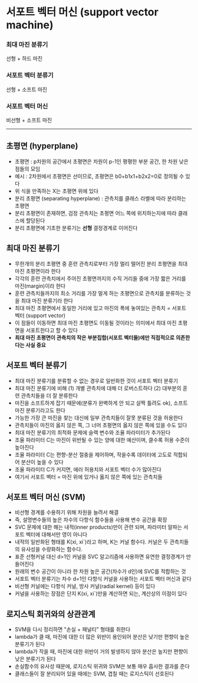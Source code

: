 # 서포트 벡터 머신 (support vector machine)
### 최대 마진 분류기
선형 + 하드 마진
### 서포트 벡터 분류기
선형 + 소프트 마진
### 서포트 벡터 머신
비선형 + 소프트 마진

***

## 초평면 (hyperplane)
- 초평면 : p차원의 공간에서 초평면은 차원이 p-1인 평평한 부분 공간, 한 차원 낮은 점들의 모임
- 예시 : 2차원에서 초평면은 선이므로, 초평면은 b0+b1x1+b2x2=0로 정의될 수 있다
- 위 식을 만족하는 X는 초평면 위에 있다
- 분리 초평면 (separating hyperplane) : 관측치를 클래스 라벨에 따라 분리하는 초평면
- 분리 초평면이 존재하면, 검정 관측치는 초평면 어느 쪽에 위치하는지에 따라 클래스에 할당된다
- 분리 초평면에 기초한 분류기는 **선형** 결정경계로 이어진다

## 최대 마진 분류기
- 무한개의 분리 초평면 중 훈련 관측치로부터 가장 멀리 떨어진 분리 초평면을 최대 마진 초평면이라 한다
- 각각의 훈련 관측치에서 주어진 초평면까지의 수직 거리들 중에 가장 짧은 거리를 마진(margin)이라 한다
- 훈련 관측치들까지의 최소 거리를 가장 멀게 하는 초평면으로 관측치를 분류하는 것을 최대 마진 분류기라 한다 
- 최대 마진 초평면에서 동일한 거리에 있고 마진의 폭에 놓여있는 관측치 = 서포트 벡터 (support vector)
- 이 점들이 이동하면 최대 마진 초평면도 이동될 것이라는 의미에서 최대 마진 초평면을 서포트한다고 할 수 있다
- **최대 마진 초평면이 관측치의 작은 부분집합(서포트 벡터들)에만 직접적으로 의존한다는 사실 중요**

## 서포트 벡터 분류기
- 최대 마진 분류기를 분류할 수 없는 경우로 일반화한 것이 서포트 벡터 분류기
- 최대 마진 분류기에 비해 (1) 개별 관측치에 대해 더 로버스트하다 (2) 대부분의 훈련 관측치들을 더 잘 분류한다
- 마진을 소프트하게 잡기 때문에(분류가 완벽하게 안 되고 살짝 틀려도 ok), 소프트 마진 분류기라고도 한다
- 가능한 가장 큰 마진을 찾는 대신에 일부 관측치들이 잘못 분류된 것을 허용한다
- 관측치들이 마진의 옳지 않은 쪽, 그 너머 초평면의 옳지 않은 쪽에 있을 수도 있다
- 최대 마진 분류기의 최적화 문제에 슬랙 변수와 조율 파라미터가 추가된다
- 조율 파라미터 C는 마진이 위반될 수 있는 양에 대한 예산이며, 클수록 허용 수준이 높아진다
- 조율 파라미터 C는 편향-분산 절충을 제어하며, 작을수록 데이터에 고도로 적합되어 분산이 높을 수 있다
- 조율 파라미터 C가 커지면, 에러 허용치와 서포트 벡터 수가 많아진다
- 여기서 서포트 벡터 = 마진 위에 있거나 옳지 않은 쪽에 있는 관측치들

## 서포트 벡터 머신 (SVM)
- 비선형 경계를 수용하기 위해 차원을 늘려서 해결
- 즉, 설명변수들의 높은 차수의 다항식 함수들을 사용해 변수 공간을 확장
- SVC 문제에 대한 해는 내적(inner products)만이 관련 되며, 파라미터 알파는 서포트 벡터에 대해서만 영이 아니다
- 내적의 일반화된 형태를 K(xi, xi\`)라고 하며, K는 커널 함수다. 커널은 두 관측치들의 유사성을 수량화하는 함수다.
- 표준 선형커널 대신 d>1인 커널을 SVC 알고리즘에 사용하면 유연한 결정경계가 만들어진다
- 원래의 변수 공간이 아니라 한 차원 높은 공간(차수가 d인)에 SVC를 적합하는 것 
- 서포트 벡터 분류기는 차수 d=1인 다항식 커널을 사용하는 서포트 벡터 머신과 같다
- 비선형 커널에는 다항식 커널, 방사 커널(radial kernel) 등이 있다
- 커널을 사용하는 장점은 단지 K(xi, xi\`)만을 계산하면 되는, 계산상의 이점이 있다

## 로지스틱 회귀와의 상관관계
- SVM을 다시 정리하면 "손실 + 패널티" 형태를 취한다
- lambda가 클 때, 마진에 대한 더 많은 위반이 용인되어 분산은 낮기만 편향이 높은 분류기가 된다
- lambda가 작을 때, 마진에 대한 위반이 거의 발생하지 않아 분산은 높지만 편향이 낮은 분류기가 된다
- 손실함수의 유사성 때문에, 로지스틱 위귀와 SVM은 보통 매우 흡사한 결과를 준다
- 클래스들이 잘 분리되어 있을 때에는 SVM, 겹칠 때는 로지스틱이 선호된다
